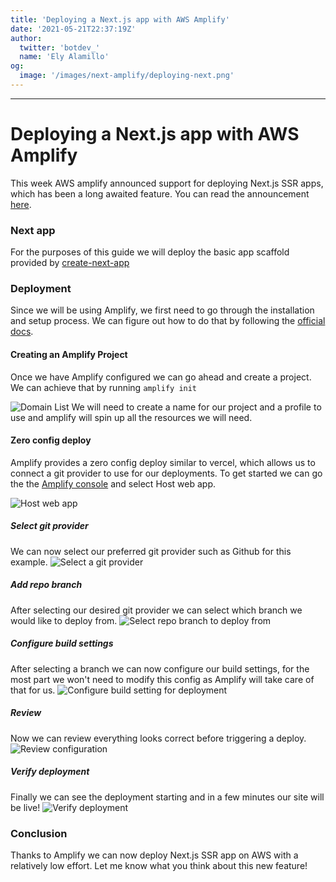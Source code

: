 ```yaml
---
title: 'Deploying a Next.js app with AWS Amplify'
date: '2021-05-21T22:37:19Z'
author:
  twitter: 'botdev_'
  name: 'Ely Alamillo'
og:
  image: '/images/next-amplify/deploying-next.png'
---
```


---
# Deploying a Next.js app with AWS Amplify
This week AWS amplify announced support for deploying Next.js SSR apps, which has been a long awaited feature. You can read the announcement [here](https://aws.amazon.com/about-aws/whats-new/2021/05/aws-amplify-hosting-announces-server-side-rendering-support-for-next-js-web-apps/).

### Next app
For the purposes of this guide we will deploy the basic app scaffold provided by [create-next-app](https://www.npmjs.com/package/create-next-app)

### Deployment
Since we will be using Amplify, we first need to go through the installation and setup process. We can figure out how to do that by following the [official docs](https://docs.amplify.aws/cli/start/install).

#### Creating an Amplify Project
Once we have Amplify configured we can go ahead and create a project. We can achieve that by running `amplify init`

![Domain List](/images/next-amplify/amplifyinit.png)
We will need to create a name for our project and a profile to use and amplify will spin up all the resources we will need.

#### Zero config deploy
Amplify provides a zero config deploy similar to vercel, which allows us to connect a git provider to use for our deployments. To get started we can go the the [Amplify console](https://console.aws.amazon.com/amplify/home) and select Host web app.

![Host web app](/images/next-amplify/web_app.png)
##### Select git provider
We can now select our preferred git provider such as Github for this example.
![Select a git provider](/images/next-amplify/select_git.png)
##### Add repo branch
After selecting our desired git provider we can select which branch we would like to deploy from.
![Select repo branch to deploy from](/images/next-amplify/select_repo.png)
##### Configure build settings
After selecting a branch we can now configure our build settings, for the most part we won't need to modify this config as Amplify will take care of that for us.
![Configure build setting for deployment](/images/next-amplify/build_settings.png)
##### Review
Now we can review everything looks correct before triggering a deploy.
![Review configuration](/images/next-amplify/review.png)
##### Verify deployment
Finally we can see the deployment starting and in a few minutes our site will be live!
![Verify deployment](/images/next-amplify/success.png)

### Conclusion
Thanks to Amplify we can now deploy Next.js SSR app on AWS with a relatively low effort. Let me know what you think about this new feature!